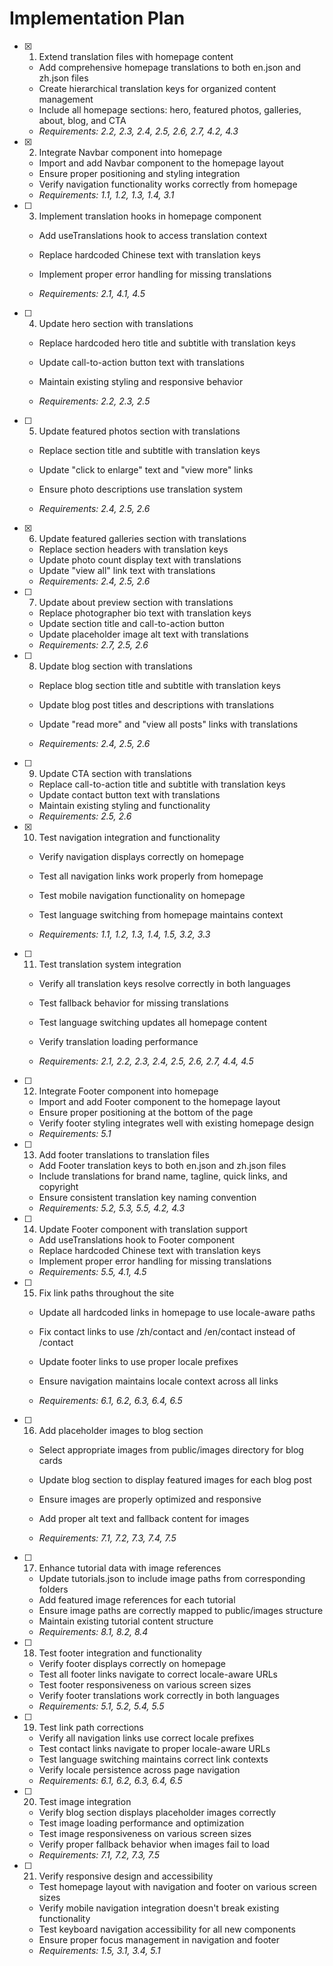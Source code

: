 # Implementation Plan

- [x] 1. Extend translation files with homepage content


  - Add comprehensive homepage translations to both en.json and zh.json files
  - Create hierarchical translation keys for organized content management
  - Include all homepage sections: hero, featured photos, galleries, about, blog, and CTA
  - _Requirements: 2.2, 2.3, 2.4, 2.5, 2.6, 2.7, 4.2, 4.3_





- [x] 2. Integrate Navbar component into homepage


  - Import and add Navbar component to the homepage layout
  - Ensure proper positioning and styling integration
  - Verify navigation functionality works correctly from homepage
  - _Requirements: 1.1, 1.2, 1.3, 1.4, 3.1_


- [ ] 3. Implement translation hooks in homepage component
  - Add useTranslations hook to access translation context
  - Replace hardcoded Chinese text with translation keys
  - Implement proper error handling for missing translations

  - _Requirements: 2.1, 4.1, 4.5_

- [ ] 4. Update hero section with translations
  - Replace hardcoded hero title and subtitle with translation keys
  - Update call-to-action button text with translations

  - Maintain existing styling and responsive behavior
  - _Requirements: 2.2, 2.3, 2.5_

- [ ] 5. Update featured photos section with translations
  - Replace section title and subtitle with translation keys

  - Update "click to enlarge" text and "view more" links
  - Ensure photo descriptions use translation system
  - _Requirements: 2.4, 2.5, 2.6_

- [x] 6. Update featured galleries section with translations

  - Replace section headers with translation keys
  - Update photo count display text with translations
  - Update "view all" link text with translations
  - _Requirements: 2.4, 2.5, 2.6_


- [ ] 7. Update about preview section with translations
  - Replace photographer bio text with translation keys
  - Update section title and call-to-action button
  - Update placeholder image alt text with translations
  - _Requirements: 2.7, 2.5, 2.6_



- [ ] 8. Update blog section with translations
  - Replace blog section title and subtitle with translation keys
  - Update blog post titles and descriptions with translations
  - Update "read more" and "view all posts" links with translations


  - _Requirements: 2.4, 2.5, 2.6_

- [ ] 9. Update CTA section with translations
  - Replace call-to-action title and subtitle with translation keys
  - Update contact button text with translations
  - Maintain existing styling and functionality
  - _Requirements: 2.5, 2.6_

- [x] 10. Test navigation integration and functionality


  - Verify navigation displays correctly on homepage
  - Test all navigation links work properly from homepage
  - Test mobile navigation functionality on homepage
  - Test language switching from homepage maintains context

  - _Requirements: 1.1, 1.2, 1.3, 1.4, 1.5, 3.2, 3.3_

- [ ] 11. Test translation system integration
  - Verify all translation keys resolve correctly in both languages
  - Test fallback behavior for missing translations


  - Test language switching updates all homepage content
  - Verify translation loading performance
  - _Requirements: 2.1, 2.2, 2.3, 2.4, 2.5, 2.6, 2.7, 4.4, 4.5_


- [ ] 12. Integrate Footer component into homepage
  - Import and add Footer component to the homepage layout
  - Ensure proper positioning at the bottom of the page
  - Verify footer styling integrates well with existing homepage design
  - _Requirements: 5.1_



- [ ] 13. Add footer translations to translation files
  - Add Footer translation keys to both en.json and zh.json files
  - Include translations for brand name, tagline, quick links, and copyright
  - Ensure consistent translation key naming convention
  - _Requirements: 5.2, 5.3, 5.5, 4.2, 4.3_





- [ ] 14. Update Footer component with translation support
  - Add useTranslations hook to Footer component
  - Replace hardcoded Chinese text with translation keys
  - Implement proper error handling for missing translations
  - _Requirements: 5.5, 4.1, 4.5_


- [ ] 15. Fix link paths throughout the site
  - Update all hardcoded links in homepage to use locale-aware paths
  - Fix contact links to use /zh/contact and /en/contact instead of /contact
  - Update footer links to use proper locale prefixes
  - Ensure navigation maintains locale context across all links

  - _Requirements: 6.1, 6.2, 6.3, 6.4, 6.5_

- [ ] 16. Add placeholder images to blog section
  - Select appropriate images from public/images directory for blog cards
  - Update blog section to display featured images for each blog post
  - Ensure images are properly optimized and responsive


  - Add proper alt text and fallback content for images
  - _Requirements: 7.1, 7.2, 7.3, 7.4, 7.5_

- [ ] 17. Enhance tutorial data with image references
  - Update tutorials.json to include image paths from corresponding folders
  - Add featured image references for each tutorial
  - Ensure image paths are correctly mapped to public/images structure
  - Maintain existing tutorial content structure
  - _Requirements: 8.1, 8.2, 8.4_

- [ ] 18. Test footer integration and functionality
  - Verify footer displays correctly on homepage
  - Test all footer links navigate to correct locale-aware URLs
  - Test footer responsiveness on various screen sizes
  - Verify footer translations work correctly in both languages
  - _Requirements: 5.1, 5.2, 5.4, 5.5_

- [ ] 19. Test link path corrections
  - Verify all navigation links use correct locale prefixes
  - Test contact links navigate to proper locale-aware URLs
  - Test language switching maintains correct link contexts
  - Verify locale persistence across page navigation
  - _Requirements: 6.1, 6.2, 6.3, 6.4, 6.5_

- [ ] 20. Test image integration
  - Verify blog section displays placeholder images correctly
  - Test image loading performance and optimization
  - Test image responsiveness on various screen sizes
  - Verify proper fallback behavior when images fail to load
  - _Requirements: 7.1, 7.2, 7.3, 7.5_

- [ ] 21. Verify responsive design and accessibility
  - Test homepage layout with navigation and footer on various screen sizes
  - Verify mobile navigation integration doesn't break existing functionality
  - Test keyboard navigation accessibility for all new components
  - Ensure proper focus management in navigation and footer
  - _Requirements: 1.5, 3.1, 3.4, 5.1_